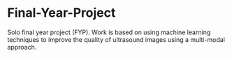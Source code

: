 # Final-Year-Project
Solo final year project (FYP). Work is based on using machine learning techniques to improve the quality of ultrasound images using a multi-modal approach.
